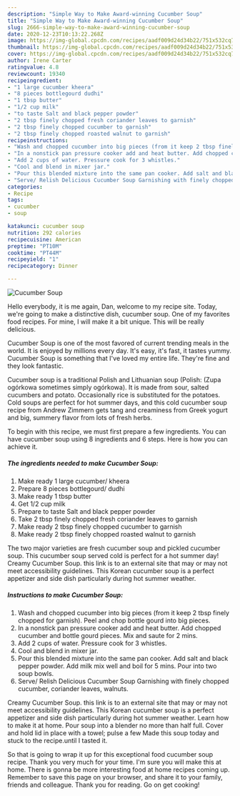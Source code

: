 ```yaml
---
description: "Simple Way to Make Award-winning Cucumber Soup"
title: "Simple Way to Make Award-winning Cucumber Soup"
slug: 2666-simple-way-to-make-award-winning-cucumber-soup
date: 2020-12-23T10:13:22.268Z
image: https://img-global.cpcdn.com/recipes/aadf009d24d34b22/751x532cq70/cucumber-soup-recipe-main-photo.jpg
thumbnail: https://img-global.cpcdn.com/recipes/aadf009d24d34b22/751x532cq70/cucumber-soup-recipe-main-photo.jpg
cover: https://img-global.cpcdn.com/recipes/aadf009d24d34b22/751x532cq70/cucumber-soup-recipe-main-photo.jpg
author: Irene Carter
ratingvalue: 4.8
reviewcount: 19340
recipeingredient:
- "1 large cucumber kheera"
- "8 pieces bottlegourd dudhi"
- "1 tbsp butter"
- "1/2 cup milk"
- "to taste Salt and black pepper powder"
- "2 tbsp finely chopped fresh coriander leaves to garnish"
- "2 tbsp finely chopped cucumber to garnish"
- "2 tbsp finely chopped roasted walnut to garnish"
recipeinstructions:
- "Wash and chopped cucumber into big pieces (from it keep 2 tbsp finely chopped for garnish). Peel and chop bottle gourd into big pieces."
- "In a nonstick pan pressure cooker add and heat butter. Add chopped cucumber and bottle gourd pieces. Mix and saute for 2 mins."
- "Add 2 cups of water. Pressure cook for 3 whistles."
- "Cool and blend in mixer jar."
- "Pour this blended mixture into the same pan cooker. Add salt and black pepper powder. Add milk mix well and boil for 5 mins. Pour into two soup bowls."
- "Serve/ Relish Delicious Cucumber Soup Garnishing with finely chopped cucumber, coriander leaves, walnuts."
categories:
- Recipe
tags:
- cucumber
- soup

katakunci: cucumber soup 
nutrition: 292 calories
recipecuisine: American
preptime: "PT10M"
cooktime: "PT44M"
recipeyield: "1"
recipecategory: Dinner

---
```



![Cucumber Soup](https://img-global.cpcdn.com/recipes/aadf009d24d34b22/751x532cq70/cucumber-soup-recipe-main-photo.jpg)

Hello everybody, it is me again, Dan, welcome to my recipe site. Today, we're going to make a distinctive dish, cucumber soup. One of my favorites food recipes. For mine, I will make it a bit unique. This will be really delicious.

Cucumber Soup is one of the most favored of current trending meals in the world. It is enjoyed by millions every day. It's easy, it's fast, it tastes yummy. Cucumber Soup is something that I've loved my entire life. They're fine and they look fantastic.

Cucumber soup is a traditional Polish and Lithuanian soup (Polish: (Zupa ogórkowa sometimes simply ogórkowa). It is made from sour, salted cucumbers and potato. Occasionally rice is substituted for the potatoes. Cold soups are perfect for hot summer days, and this cold cucumber soup recipe from Andrew Zimmern gets tang and creaminess from Greek yogurt and big, summery flavor from lots of fresh herbs.


To begin with this recipe, we must first prepare a few ingredients. You can have cucumber soup using 8 ingredients and 6 steps. Here is how you can achieve it.

<!--inarticleads1-->

##### The ingredients needed to make Cucumber Soup:

1. Make ready 1 large cucumber/ kheera
1. Prepare 8 pieces bottlegourd/ dudhi
1. Make ready 1 tbsp butter
1. Get 1/2 cup milk
1. Prepare to taste Salt and black pepper powder
1. Take 2 tbsp finely chopped fresh coriander leaves to garnish
1. Make ready 2 tbsp finely chopped cucumber to garnish
1. Make ready 2 tbsp finely chopped roasted walnut to garnish


The two major varieties are fresh cucumber soup and pickled cucumber soup. This cucumber soup served cold is perfect for a hot summer day! Creamy Cucumber Soup. this link is to an external site that may or may not meet accessibility guidelines. This Korean cucumber soup is a perfect appetizer and side dish particularly during hot summer weather. 

<!--inarticleads2-->

##### Instructions to make Cucumber Soup:

1. Wash and chopped cucumber into big pieces (from it keep 2 tbsp finely chopped for garnish). Peel and chop bottle gourd into big pieces.
1. In a nonstick pan pressure cooker add and heat butter. Add chopped cucumber and bottle gourd pieces. Mix and saute for 2 mins.
1. Add 2 cups of water. Pressure cook for 3 whistles.
1. Cool and blend in mixer jar.
1. Pour this blended mixture into the same pan cooker. Add salt and black pepper powder. Add milk mix well and boil for 5 mins. Pour into two soup bowls.
1. Serve/ Relish Delicious Cucumber Soup Garnishing with finely chopped cucumber, coriander leaves, walnuts.


Creamy Cucumber Soup. this link is to an external site that may or may not meet accessibility guidelines. This Korean cucumber soup is a perfect appetizer and side dish particularly during hot summer weather. Learn how to make it at home. Pour soup into a blender no more than half full. Cover and hold lid in place with a towel; pulse a few Made this soup today and stuck to the recipe.until I tasted it. 

So that is going to wrap it up for this exceptional food cucumber soup recipe. Thank you very much for your time. I'm sure you will make this at home. There is gonna be more interesting food at home recipes coming up. Remember to save this page on your browser, and share it to your family, friends and colleague. Thank you for reading. Go on get cooking!
